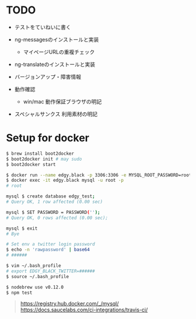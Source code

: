 # TODO
* テストをていねいに書く
* ng-messagesのインストールと実装
  * マイページURLの重複チェック
* ng-translateのインストールと実装
* バージョンアップ・障害情報

* 動作確認
  * win/mac 動作保証ブラウザの明記
* スペシャルサンクス 利用素材の明記

# Setup for docker
```bash
$ brew install boot2docker
$ boot2docker init # may sudo
$ boot2docker start

$ docker run --name edgy.black -p 3306:3306 -e MYSQL_ROOT_PASSWORD=root -d mysql
$ docker exec -it edgy.black mysql -u root -p
# root

mysql $ create database edgy_test;
# Query OK, 1 row affected (0.00 sec)

mysql $ SET PASSWORD = PASSWORD('');
# Query OK, 0 rows affected (0.00 sec);

mysql $ exit
# Bye

# Set env a twitter login password
$ echo -n 'rawpassword' | base64
# ######

$ vim ~/.bash_profile
# export EDGY_BLACK_TWITTER=######
$ source ~/.bash_profile

$ nodebrew use v0.12.0
$ npm test
```

> https://registry.hub.docker.com/_/mysql/
> https://docs.saucelabs.com/ci-integrations/travis-ci/